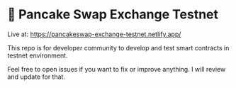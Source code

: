 # 🥞 Pancake Swap Exchange Testnet

Live at: https://pancakeswap-exchange-testnet.netlify.app/

This repo is for developer community to develop and test smart contracts in testnet environment.

Feel free to open issues if you want to fix or improve anything. I will review and update for that.
